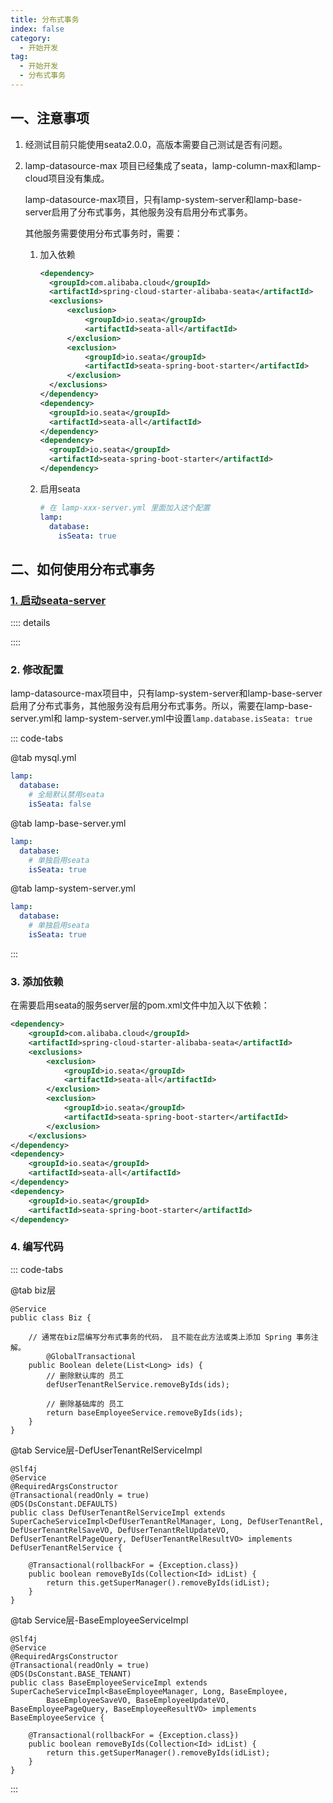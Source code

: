```yaml
---
title: 分布式事务
index: false
category:
  - 开始开发
tag:
  - 开始开发
  - 分布式事务
---
```


## 一、注意事项

1. 经测试目前只能使用seata2.0.0，高版本需要自己测试是否有问题。

2. lamp-datasource-max 项目已经集成了seata，lamp-column-max和lamp-cloud项目没有集成。

   lamp-datasource-max项目，只有lamp-system-server和lamp-base-server启用了分布式事务，其他服务没有启用分布式事务。
   
   其他服务需要使用分布式事务时，需要：
   
   1. 加入依赖
   
      ```xml
      <dependency>
        <groupId>com.alibaba.cloud</groupId>
        <artifactId>spring-cloud-starter-alibaba-seata</artifactId>
        <exclusions>
            <exclusion>
                <groupId>io.seata</groupId>
                <artifactId>seata-all</artifactId>
            </exclusion>
            <exclusion>
                <groupId>io.seata</groupId>
                <artifactId>seata-spring-boot-starter</artifactId>
            </exclusion>
        </exclusions>
      </dependency>
      <dependency>
        <groupId>io.seata</groupId>
        <artifactId>seata-all</artifactId>
      </dependency>
      <dependency>
        <groupId>io.seata</groupId>
        <artifactId>seata-spring-boot-starter</artifactId>
      </dependency>
      ```
   
   2. 启用seata
   
      ```yaml
      # 在 lamp-xxx-server.yml 里面加入这个配置
      lamp:
        database:
          isSeata: true
      ```
   
      

## 二、如何使用分布式事务

### [1. 启动seata-server](../start/middleware/单机版Seata启动.md)

:::: details

<!-- @include: ../start/middleware/单机版Seata启动.md#base -->

::::

### 2. 修改配置

lamp-datasource-max项目中，只有lamp-system-server和lamp-base-server启用了分布式事务，其他服务没有启用分布式事务。所以，需要在lamp-base-server.yml和 lamp-system-server.yml中设置`lamp.database.isSeata: true`

::: code-tabs

@tab mysql.yml

```yaml
lamp:
  database:
  	# 全局默认禁用seata
    isSeata: false
```

@tab lamp-base-server.yml

```yaml
lamp:
  database:
   	# 单独启用seata
    isSeata: true 
```

@tab lamp-system-server.yml

```yaml
lamp:
  database:
    # 单独启用seata
    isSeata: true 
```

:::

### 3. 添加依赖

在需要启用seata的服务server层的pom.xml文件中加入以下依赖：

```xml
<dependency>
    <groupId>com.alibaba.cloud</groupId>
    <artifactId>spring-cloud-starter-alibaba-seata</artifactId>
    <exclusions>
        <exclusion>
            <groupId>io.seata</groupId>
            <artifactId>seata-all</artifactId>
        </exclusion>
        <exclusion>
            <groupId>io.seata</groupId>
            <artifactId>seata-spring-boot-starter</artifactId>
        </exclusion>
    </exclusions>
</dependency>
<dependency>
    <groupId>io.seata</groupId>
    <artifactId>seata-all</artifactId>
</dependency>
<dependency>
    <groupId>io.seata</groupId>
    <artifactId>seata-spring-boot-starter</artifactId>
</dependency>
```

### 4. 编写代码

::: code-tabs

@tab biz层

```java{5}
@Service
public class Biz {

  	// 通常在biz层编写分布式事务的代码， 且不能在此方法或类上添加 Spring 事务注解。
		@GlobalTransactional
    public Boolean delete(List<Long> ids) {
        // 删除默认库的 员工
        defUserTenantRelService.removeByIds(ids);

      	// 删除基础库的 员工
        return baseEmployeeService.removeByIds(ids);
    }
}
```

@tab Service层-DefUserTenantRelServiceImpl

```java{8}
@Slf4j
@Service
@RequiredArgsConstructor
@Transactional(readOnly = true)
@DS(DsConstant.DEFAULTS)
public class DefUserTenantRelServiceImpl extends SuperCacheServiceImpl<DefUserTenantRelManager, Long, DefUserTenantRel, DefUserTenantRelSaveVO, DefUserTenantRelUpdateVO, DefUserTenantRelPageQuery, DefUserTenantRelResultVO> implements DefUserTenantRelService {

  	@Transactional(rollbackFor = {Exception.class})
    public boolean removeByIds(Collection<Id> idList) {
        return this.getSuperManager().removeByIds(idList);
    }
}
```

@tab Service层-BaseEmployeeServiceImpl

```java{9}
@Slf4j
@Service
@RequiredArgsConstructor
@Transactional(readOnly = true)
@DS(DsConstant.BASE_TENANT)
public class BaseEmployeeServiceImpl extends SuperCacheServiceImpl<BaseEmployeeManager, Long, BaseEmployee,
        BaseEmployeeSaveVO, BaseEmployeeUpdateVO, BaseEmployeePageQuery, BaseEmployeeResultVO> implements BaseEmployeeService {
          
  	@Transactional(rollbackFor = {Exception.class})
    public boolean removeByIds(Collection<Id> idList) {
        return this.getSuperManager().removeByIds(idList);
    }
}
```



:::
